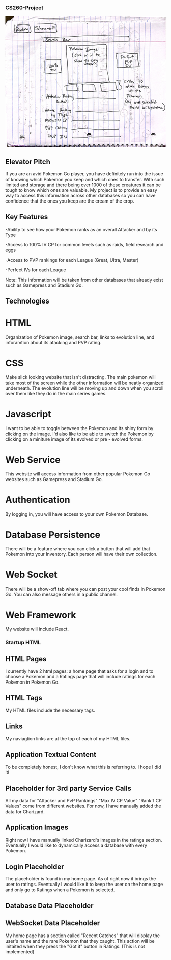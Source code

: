 ### CS260-Project
![Rough Sketch of my Startup](/startupImage.jpg)
## Elevator Pitch
If you are an avid Pokemon Go player, you have definitely run into the issue of knowing which Pokemon you keep and which ones to transfer. With such limited and storage and there being over 1000 of these creatures it can be tough to know which ones are valuable. My project is to provide an easy way to access this information across other databases so you can have confidence that the ones you keep are the cream of the crop.
## Key Features

-Ability to see how your Pokemon ranks as an overall Attacker and by its Type

-Access to 100% IV CP for common levels such as raids, field research and eggs

-Access to PVP rankings for each League (Great, Ultra, Master)

-Perfect IVs for each League

Note: This information will be taken from other databases that already exist such as Gamepress and Stadium Go.

## Technologies
# HTML
Organization of Pokemon image, search bar, links to evolution line, and inforamtion about its atacking and PVP rating.
# CSS
Make slick looking website that isn't distracting. The main pokemon will take most of the screen while the other information will be neatly organized underneath. The evolution line will be moving up and down when you scroll over them like they do in the main series games.

# Javascript
I want to be able to toggle between the Pokemon and its shiny form by clicking on the image. I'd also like to be able to switch the Pokemon by clicking on a miniture image of its evolved or pre - evolved forms.

# Web Service
This website will access information from other popular Pokemon Go websites such as Gamepress and Stadium Go. 

# Authentication
By logging in, you will have access to your own Pokemon Database.
# Database Persistence
There will be a feature where you can click a button that will add that Pokemon into your Inventory. Each person will have their own collection.
# Web Socket
There will be a show-off tab where you can post your cool finds in Pokemon Go. You can also message others in a public channel.
# Web Framework
My website will include React.

### Startup HTML


## HTML Pages
I currently have 2 html pages: a home page that asks for a login and to choose a Pokemon and a Ratings page that will include ratings for each Pokemon in Pokemon Go.

## HTML Tags
My HTML files include the necessary tags.
## Links
My naviagtion links are at the top of each of my HTML files.
## Application Textual Content
To be completely honest, I don't know what this is referring to. I hope I did it!
## Placeholder for 3rd party Service Calls
All my data for "Attacker and PvP Rankings" "Max IV CP Value" "Rank 1 CP Values" come from different websites. For now, I have manually added the data for Charizard.
## Application Images
Right now I have manually linked Charizard's images in the ratings section. Eventually I would like to dynamically access a database with every Pokemon.
## Login Placeholder
The placeholder is found in my home page. As of right now it brings the user to ratings. Eventually I would like it to keep the user on the home page and only go to Ratings when a Pokemon is selected.
## Database Data Placeholder

## WebSocket Data Placeholder
My home page has a section called "Recent Catches" that will display the user's name and the rare Pokemon that they caught. This action will be initaited when they press the "Got it" button in Ratings. (This is not implemented)




